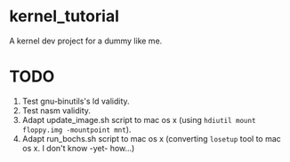 kernel_tutorial
===============

A kernel dev project for a dummy like me.


TODO
====

1. Test gnu-binutils's ld validity.
2. Test nasm validity.
3. Adapt update_image.sh script to mac os x (using `hdiutil mount floppy.img -mountpoint mnt`).
4. Adapt run_bochs.sh script to mac os x (converting `losetup` tool to mac os x. I don't know -yet- how...)
